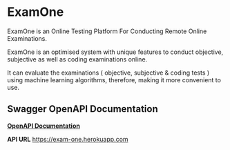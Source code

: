 # ExamOne
ExamOne is an Online Testing Platform For Conducting Remote Online Examinations. <br  />

ExamOne is an optimised system with unique features to conduct objective, subjective as well as coding examinations online. <br  />

It can evaluate the examinations ( objective, subjective &amp; coding tests ) using machine learning algorithms, therefore, making it more convenient to use.

  ## Swagger OpenAPI Documentation
  
**[OpenAPI Documentation](https://app.swaggerhub.com/apis-docs/phoenix-1-2/ExamOne/v1.0.0/)**

**API URL** https://exam-one.herokuapp.com
